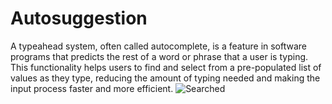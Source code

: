 # Autosuggestion
A typeahead system, often called autocomplete, is a feature in software programs that predicts the rest of a word or phrase that a user is typing. This functionality helps users to find and select from a pre-populated list of values as they type, reducing the amount of typing needed and making the input process faster and more efficient.
![Searched](https://github.com/user-attachments/assets/cf80f0fe-17bc-45ea-8a4e-07359881e070)
